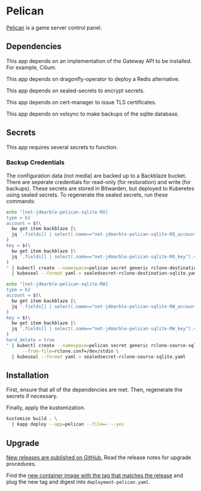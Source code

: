 # Pelican

[Pelican](https://pelican.dev) is a game server control panel.

## Dependencies

This app depends on an implementation of the Gateway API to be installed. For example, Cilium.

This app depends on dragonfly-operator to deploy a Redis alternative.

This app depends on sealed-secrets to encrypt secrets.

This app depends on cert-manager to issue TLS certificates.

This app depends on volsync to make backups of the sqlite database.

## Secrets

This app requires several secrets to function.

### Backup Credentials

The configuration data (not media) are backed up to a Backblaze bucket.
There are seperate credentials for read-only (for restoration) and write (for backups).
These secrets are stored in Bitwarden, but deployed to Kuberetes using sealed secrets.
To regenerate the sealed secrets, run these commands:

```sh
echo "[net-jdmarble-pelican-sqlite-RO]
type = b2
account = $(\
  bw get item backblaze |\
  jq '.fields[] | select(.name=="net-jdmarble-pelican-sqlite-RO_account").value' --raw-output\
)
key = $(\
  bw get item backblaze |\
  jq '.fields[] | select(.name=="net-jdmarble-pelican-sqlite-RO_key").value' --raw-output\
)
" | kubectl create --namespace=pelican secret generic rclone-destination-sqlite --dry-run=client --output=json --from-file=rclone.conf=/dev/stdin \
  | kubeseal --format yaml > sealedsecret-rclone-destination-sqlite.yaml

echo "[net-jdmarble-pelican-sqlite-RW]
type = b2
account = $(\
  bw get item backblaze |\
  jq '.fields[] | select(.name=="net-jdmarble-pelican-sqlite-RW_account").value' --raw-output\
)
key = $(\
  bw get item backblaze |\
  jq '.fields[] | select(.name=="net-jdmarble-pelican-sqlite-RW_key").value' --raw-output\
)
hard_delete = true
" | kubectl create --namespace=pelican secret generic rclone-source-sqlite --dry-run=client --output=json \
      --from-file=rclone.conf=/dev/stdin \
  | kubeseal --format yaml > sealedsecret-rclone-source-sqlite.yaml
```

## Installation

First, ensure that all of the dependencies are met.
Then, regenerate the secrets if necessary.

Finally, apply the kustomization.

```sh
kustomize build . \
  | kapp deploy --app=pelican --file=- --yes
```

## Upgrade

[New releases are published on GitHub.](https://github.com/pelican-dev/panel/releases)
Read the release notes for upgrade procedures.

Find the [new container image with the tag that matches the release](https://github.com/pelican-dev/panel/pkgs/container/panel)
and plug the new tag and digest into `deployment-pelican.yaml`.

